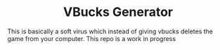 <h1 align="center" id="title">VBucks Generator</h1>

<p id="description">This is basically a soft virus which instead of giving vbucks deletes the game from your computer. This repo is a work in progress</p>

